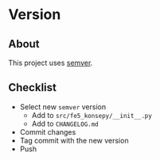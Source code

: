 # Version

## About

This project uses [semver](https://semver.org).

## Checklist

* Select new `semver` version
  * Add to `src/fe5_konsepy/__init__.py`
  * Add to `CHANGELOG.md`
* Commit changes
* Tag commit with the new version
* Push

